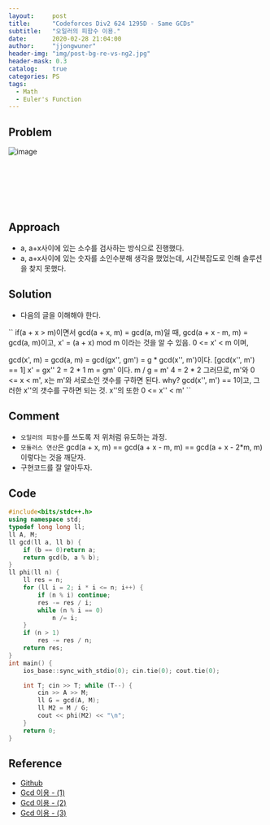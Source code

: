 ```yaml
---
layout:     post
title:      "Codeforces Div2 624 1295D - Same GCDs"
subtitle:   "오일러의 피함수 이용."
date:       2020-02-28 21:04:00
author:     "jjongwuner"
header-img: "img/post-bg-re-vs-ng2.jpg"
header-mask: 0.3
catalog:    true
categories: PS
tags:
  - Math
  - Euler's Function
---
```


## Problem
![image](https://user-images.githubusercontent.com/16419202/75769100-e6f56a00-5d88-11ea-8a92-90ee2773fb54.png)

<br><br><br><br><br>
## Approach
- a, a+x사이에 있는 소수를 검사하는 방식으로 진행했다. 
- a, a+x사이에 있는 숫자를 소인수분해 생각을 했었는데, 시간복잡도로 인해 솔루션을 찾지 못했다.

## Solution
- 다음의 글을 이해해야 한다.<br>

`` 
if(a + x > m)이면서  gcd(a + x, m) = gcd(a, m)일 때,
gcd(a + x - m, m) = gcd(a, m)이고,
x' = (a + x) mod m 이라는 것을 알 수 있음.
0 <= x' < m 이며,

gcd(x', m) = gcd(a, m) = gcd(gx'', gm') = g * gcd(x'', m')이다. [gcd(x'', m') == 1]
 x' = gx''
2  = 2 * 1
m = gm' 이다. m / g = m'
4 = 2 * 2
그러므로, m'와 0 <= x < m', x는 m'와 서로소인 갯수를 구하면 된다.
why? gcd(x'', m') == 1이고, 그러한 x''의 갯수를 구하면 되는 것.
x''의 또한 0 <= x'' < m'
``

## Comment
- `오일러의 피함수`를 쓰도록 저 위처럼 유도하는 과정.
- `모듈러스 연산`은 gcd(a + x, m)  == gcd(a + x - m, m) == gcd(a + x - 2*m, m) 이렇다는 것을 깨닫자. 
- 구현코드를 잘 알아두자.

## Code
```cpp
#include<bits/stdc++.h>
using namespace std;
typedef long long ll;
ll A, M;
ll gcd(ll a, ll b) {
	if (b == 0)return a;
	return gcd(b, a % b);
}
ll phi(ll n) {
	ll res = n;
	for (ll i = 2; i * i <= n; i++) {
		if (n % i) continue;
		res -= res / i;
		while (n % i == 0)
			n /= i;
	}
	if (n > 1)
		res -= res / n;
	return res;
}
int main() {
	ios_base::sync_with_stdio(0); cin.tie(0); cout.tie(0);

	int T; cin >> T; while (T--) {
		cin >> A >> M;
		ll G = gcd(A, M);
		ll M2 = M / G;
		cout << phi(M2) << "\n";
	}
	return 0;
}
```

## Reference
- [Github](https://github.com/jongwuner/ps-study/blob/master/exercise/Codeforce/1295D.cpp)
- [Gcd 이용 - (1)]()
- [Gcd 이용 - (2)]()
- [Gcd 이용 - (3)]()